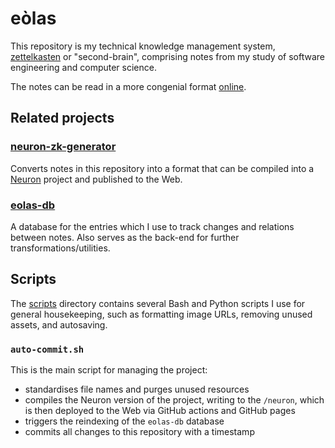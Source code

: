 # eòlas

This repository is my technical knowledge management system,
[zettelkasten](https://en.wikipedia.org/wiki/Zettelkasten) or "second-brain",
comprising notes from my study of software engineering and computer science.

The notes can be read in a more congenial format
[online](https://thomasabishop.github.io/eolas).

## Related projects

### [neuron-zk-generator]()

Converts notes in this repository into a format that can be compiled into a
[Neuron](https://neuron.zettel.page/) project and published to the Web.

### [eolas-db]()

A database for the entries which I use to track changes and relations between
notes. Also serves as the back-end for further transformations/utilities.

## Scripts

The [scripts](/scripts) directory contains several Bash and Python scripts I use
for general housekeeping, such as formatting image URLs, removing unused assets,
and autosaving.

### `auto-commit.sh`

This is the main script for managing the project:

- standardises file names and purges unused resources
- compiles the Neuron version of the project, writing to the `/neuron`, which is
  then deployed to the Web via GitHub actions and GitHub pages
- triggers the reindexing of the `eolas-db` database
- commits all changes to this repository with a timestamp

